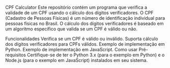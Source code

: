 CPF Calculator
Este repositório contém um programa que verifica a validade de um CPF usando o cálculo dos dígitos verificadores. O CPF (Cadastro de Pessoas Físicas) é um número de identificação individual para pessoas físicas no Brasil. O cálculo dos dígitos verificadores é baseado em um algoritmo específico que valida se um CPF é válido ou não.

Funcionalidades
Verifica se um CPF é válido ou inválido.
Suporta cálculo dos dígitos verificadores para CPFs válidos.
Exemplo de implementação em Python.
Exemplo de implementação em JavaScript.
Como usar
Pré-requisitos
Certifique-se de ter o Python 3.x (para o exemplo em Python) e o Node.js (para o exemplo em JavaScript) instalados em seu sistema.
